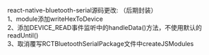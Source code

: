 react-native-bluetooth-serial源码更改:  （后期封装）  
1、module添加writeHexToDevice  
2、添加DEVICE_READ事件监听中的handleData()方法，不使用默认的readUntil()  
3、取消覆写RCTBluetoothSerialPackage文件中createJSModules  
